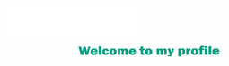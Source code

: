 <img src="https://github.com/MikLomonosov/MikLomonosov/blob/main/Content/header.svg"/>
<p align="center">
<img src="https://github.com/MikLomonosov/MikLomonosov/blob/main/Content/Welcome.png" heigh="50%" width="50%"/>
</p>


